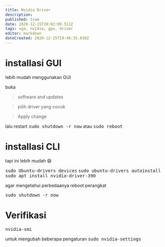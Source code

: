 ```yaml
---
title: Nvidia Driver
description: 
published: true
date: 2020-12-15T20:02:09.512Z
tags: vga, nvidia, gpu, driver
editor: markdown
dateCreated: 2020-12-15T19:46:35.830Z
---
```


# installasi GUI
lebih mudah menggunakan GUI

buka

> software and updates

> pilih driver yang cocok


> Apply change




lalu restart
<kbd>sudo shutdown -r now</kbd>
atau
<kbd>sudo reboot</kbd>

# installasi CLI
tapi ini lebih mudah :smile:

<kbd>sudo Ubuntu-drivers devices</kbd>
<kbd>sudo ubuntu-drivers autoinstall</kbd>
<kbd>sudo apt install nvidia-driver-390</kbd>

agar mengetahui perbedaanya reboot perangkat

<kbd>sudo shutdown -r now</kbd>

# Verifikasi
<kbd>nvidia-smi</kbd>

untuk mengubah beberapa pengaturan
<kbd>sudo nvidia-settings</kbd>